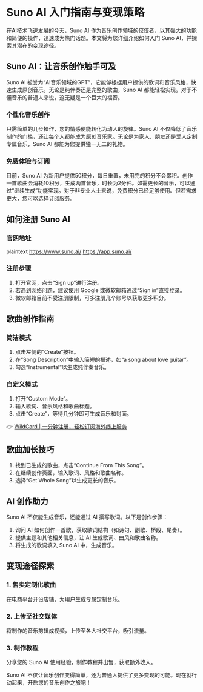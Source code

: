 # Suno AI 入门指南与变现策略

在AI技术飞速发展的今天，Suno AI 作为音乐创作领域的佼佼者，以其强大的功能和简便的操作，迅速成为热门话题。本文将为您详细介绍如何入门 Suno AI，并探索其潜在的变现途径。

## Suno AI：让音乐创作触手可及

Suno AI 被誉为“AI音乐领域的GPT”，它能够根据用户提供的歌词和音乐风格，快速生成原创音乐。无论是纯伴奏还是完整的歌曲，Suno AI 都能轻松实现。对于不懂音乐的普通人来说，这无疑是一个巨大的福音。

### 个性化音乐创作

只需简单的几步操作，您的情感便能转化为动人的旋律。Suno AI 不仅降低了音乐制作的门槛，还让每个人都能成为原创音乐家。无论是为家人、朋友还是爱人定制专属音乐，Suno AI 都能为您提供独一无二的礼物。

### 免费体验与订阅

目前，Suno AI 为新用户提供50积分，每日重置，未用完的积分不会累积。创作一首歌曲会消耗10积分，生成两首音乐，时长为2分钟。如需更长的音乐，可以通过“继续生成”功能实现。对于非专业人士来说，免费积分已经足够使用。但若需求更大，您可以选择订阅服务。

## 如何注册 Suno AI

### 官网地址

plaintext
https://www.suno.ai/
https://app.suno.ai/


### 注册步骤

1. 打开官网，点击“Sign up”进行注册。
2. 若遇到网络问题，建议使用 Google 或微软邮箱通过“Sign in”直接登录。
3. 微软邮箱目前不受注册限制，可多注册几个账号以获取更多积分。

## 歌曲创作指南

### 简洁模式

1. 点击左侧的“Create”按钮。
2. 在“Song Description”中输入简短的描述，如“a song about love guitar”。
3. 勾选“Instrumental”以生成纯伴奏音乐。

### 自定义模式

1. 打开“Custom Mode”。
2. 输入歌词、音乐风格和歌曲标题。
3. 点击“Create”，等待几分钟即可生成音乐和封面。

👉 [WildCard | 一分钟注册，轻松订阅海外线上服务](https://bbtdd.com/WildCard)

## 歌曲加长技巧

1. 找到已生成的歌曲，点击“Continue From This Song”。
2. 在继续创作页面，输入歌词、风格和歌曲名称。
3. 选择“Get Whole Song”以生成更长的音乐。

## AI 创作助力

Suno AI 不仅能生成音乐，还能通过 AI 撰写歌词。以下是创作步骤：

1. 询问 AI 如何创作一首歌，获取歌词结构（如诗句、副歌、桥段、尾奏）。
2. 提供主题和其他相关信息，让 AI 生成歌词、曲风和歌曲名称。
3. 将生成的歌词填入 Suno AI 中，生成音乐。

## 变现途径探索

### 1. 售卖定制化歌曲

在电商平台开设店铺，为用户生成专属定制音乐。

### 2. 上传至社交媒体

将制作的音乐剪辑成视频，上传至各大社交平台，吸引流量。

### 3. 制作教程

分享您的 Suno AI 使用经验，制作教程并出售，获取额外收入。

Suno AI 不仅让音乐创作变得简单，还为普通人提供了更多变现的可能。现在就行动起来，开启您的音乐创作之旅吧！